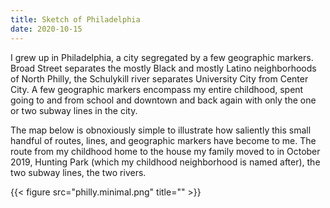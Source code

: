 ```yaml
---
title: Sketch of Philadelphia
date: 2020-10-15
---
```


I grew up in Philadelphia, a city segregated by a few geographic markers. Broad Street separates the mostly Black and mostly Latino neighborhoods of North Philly, the Schulykill river separates University City from Center City. A few geographic markers encompass my entire childhood, spent going to and from school and downtown and back again with only the one or two subway lines in the city. 

The map below is obnoxiously simple to illustrate how saliently this small handful of routes, lines, and geographic markers have become to me. The route from my childhood home to the house my family moved to in October 2019, Hunting Park (which my childhood neighborhood is named after), the two subway lines, the two rivers. 

{{< figure src="philly.minimal.png" title="" >}}


